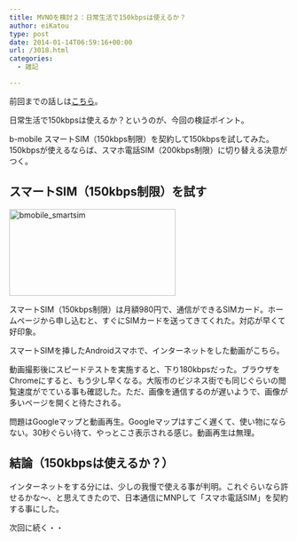 ```yaml
---
title: MVNOを検討２：日常生活で150kbpsは使えるか？
author: eiKatou
type: post
date: 2014-01-14T06:59:16+00:00
url: /3018.html
categories:
  - 雑記

---
```

前回までの話しは[こちら][1]。

日常生活で150kbpsは使えるか？というのが、今回の検証ポイント。
  
b-mobile スマートSIM（150kbps制限）を契約して150kbpsを試してみた。150kbpsが使えるならば、スマホ電話SIM（200kbps制限）に切り替える決意がつく。

## スマートSIM（150kbps制限）を試す

[<img src="http://eikatou.net/blog/wp-content/uploads/2013/12/cnt_bg_main3-300x156.png" alt="bmobile_smartsim" width="300" height="156" class="alignnone size-medium wp-image-3006" srcset="/uploads/2013/12/cnt_bg_main3-300x156.png 300w, /uploads/2013/12/cnt_bg_main3.png 960w" sizes="(max-width: 300px) 100vw, 300px" />][2]
  
スマートSIM（150kbps制限）は月額980円で、通信ができるSIMカード。ホームページから申し込むと、すぐにSIMカードを送ってきてくれた。対応が早くて好印象。

<!--more-->

スマートSIMを挿したAndroidスマホで、インターネットをした動画がこちら。
  


動画撮影後にスピードテストを実施すると、下り180kbpsだった。ブラウザをChromeにすると、もう少し早くなる。大阪市のビジネス街でも同じぐらいの閲覧速度がでている事も確認した。ただ、画像を通信するのが遅いようで、画像が多いページを開くと待たされる。

問題はGoogleマップと動画再生。Googleマップはすごく遅くて、使い物にならない。30秒ぐらい待て、やっとこさ表示される感じ。動画再生は無理。

## 結論（150kbpsは使えるか？）

インターネットをする分には、少しの我慢で使える事が判明。これぐらいなら許せるかな〜、と思えてきたので、日本通信にMNPして「スマホ電話SIM」を契約する事にした。

次回に続く・・

 [1]: http://eikatou.net/blog/2013/12/mvno_1/
 [2]: http://eikatou.net/blog/wp-content/uploads/2013/12/cnt_bg_main3.png
